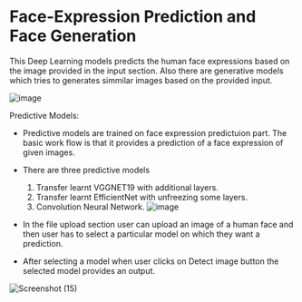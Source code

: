 # Face-Expression Prediction and Face Generation

This Deep Learning models predicts the human face expressions based on the image provided in the input section.
Also there are generative models which tries to generates simmilar images based on the provided input.

![image](https://github.com/HarshAmin01/Face-Expression/assets/101825662/d8fee108-54f2-4447-8c20-f7a56d841034)

Predictive Models:
- Predictive models are trained on face expression predictuion part. The basic work flow is that it provides a prediction of a face expression of given images.

- There are three predictive models
  1. Transfer learnt VGGNET19 with additional layers.
  2. Transfer learnt EfficientNet with unfreezing some layers.
  3. Convolution Neural Network.
![image](https://github.com/HarshAmin01/Face-Expression/assets/101825662/5f42c625-bb1a-4405-be09-00f3dc7dae51)

- In the file upload section user can upload an image of a human face and then user has to select a particular model on which they want a prediction.
- After selecting a model when user clicks on Detect image button the selected model provides an output.

 ![Screenshot (15)](https://github.com/HarshAmin01/Face-Expression/assets/101825662/b1e5e936-6a11-4f4b-9a41-1b5d70af2410)
